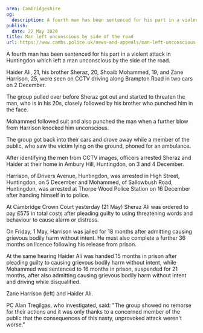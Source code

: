 ```yaml
area: Cambridgeshire
og:
  description: A fourth man has been sentenced for his part in a violent attack in Huntingdon which left a man unconscious by the side of the road.
publish:
  date: 22 May 2020
title: Man left unconscious by side of the road
url: https://www.cambs.police.uk/news-and-appeals/man-left-unconscious-by-side-of-the-road
```

A fourth man has been sentenced for his part in a violent attack in Huntingdon which left a man unconscious by the side of the road.

Haider Ali, 21, his brother Sheraz, 20, Shoaib Mohammed, 19, and Zane Harrison, 25, were seen on CCTV driving along Brampton Road in two cars on 2 December.

The group pulled over before Sheraz got out and started to threaten the man, who is in his 20s, closely followed by his brother who punched him in the face.

Mohammed followed suit and also punched the man when a further blow from Harrison knocked him unconscious.

The group got back into their cars and drove away while a member of the public, who saw the victim lying on the ground, phoned for an ambulance.

After identifying the men from CCTV images, officers arrested Sheraz and Haider at their home in Ambury Hill, Huntingdon, on 3 and 4 December.

Harrison, of Drivers Avenue, Huntingdon, was arrested in High Street, Huntingdon, on 5 December and Mohammed, of Sallowbush Road, Huntingdon, was arrested at Thorpe Wood Police Station on 16 December after handing himself in to police.

At Cambridge Crown Court yesterday (21 May) Sheraz Ali was ordered to pay £575 in total costs after pleading guilty to using threatening words and behaviour to cause alarm or distress.

On Friday, 1 May, Harrison was jailed for 18 months after admitting causing grievous bodily harm without intent. He must also complete a further 36 months on licence following his release from prison.

At the same hearing Haider Ali was handed 15 months in prison after pleading guilty to causing grievous bodily harm without intent, while Mohammed was sentenced to 16 months in prison, suspended for 21 months, after also admitting causing grievous bodily harm without intent and driving while disqualified.

Zane Harrison (left) and Haider Ali.

PC Alan Tregilgas, who investigated, said: "The group showed no remorse for their actions and it was only thanks to a concerned member of the public that the consequences of this nasty, unprovoked attack weren't worse."
